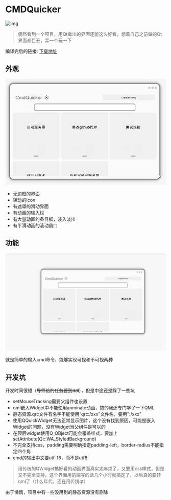 # CMDQuicker

![img](https://img.shields.io/badge/QT-6.3.2-green)
> 偶然看到一个项目，用Qt做出的界面还能这么好看，想着自己之前做的Qt界面都巨丑，弄一个玩一下

编译完后的链接: [下载地址](https://github.com/799034552/CMDQuicker/files/9702285/CMDQuick.zip)

## 外观

![外观](ReadMe.assets/外观.gif)

* 无边框的界面
* 转动的icon
* 有遮罩的滑动界面
* 有动画的输入栏
* 有大量动画的条目框，淡入淡出
* 有平滑动画的滚动窗口

## 功能

![功能](ReadMe.assets/功能.gif)

就是简单的输入cmd命令，能够实现可视和不可视两种

## 开发坑

开发时间很短（~~导师给的任务要到ddl~~），但是中途还是踩了一些坑

* setMouseTracking需要父组件也设置
* qml嵌入Widget中不能使用anminate动画，搞的我还专门学了一下QML
*  静态资源.qrc文件有名字不能使用“qrc:/xxx”文件名，要用":/xxx"
* 使用QQuickWidget无法正常显示图片，这个没有找到原因，可能是嵌入Widget的问题，没有Widget当父组件是可以的
*  在顶层widget使用Q_OBject可能会覆盖样式，要加上setAttribute(Qt::WA_StyledBackground)
*  不完全支持css，padding需要明确指定padding-left，border-radius不能指定四个角
* cmd的输出中文要utf-16，而不是utf8

> 用传统的QWidget搞好看的动画界面真实太麻烦了，又要用css样式，但是又不完全支持，这个界面用前端写的话几个小时就搞定了，以后真的要转qml了（什么年代，还在用传统qt）

由于懒惰，项目中有一些没用到的静态资源没有删除